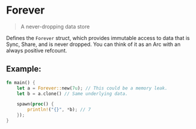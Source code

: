 # Forever

> A never-dropping data store

Defines the `Forever` struct, which provides immutable access to data
that is Sync, Share, and is never dropped. You can think of it as an Arc
with an always positive refcount.

## Example:

```rust
fn main() {
    let a = Forever::new(7u); // This could be a memory leak.
    let b = a.clone() // Same underlying data.

    spawn(proc() {
        println!("{}", *b); // 7
    });
}
```

